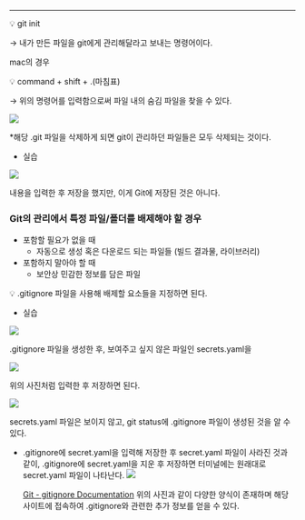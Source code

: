 ---

<aside>
💡 git init

</aside>

→ 내가 만든 파일을 git에게 관리해달라고 보내는 명령어이다.

mac의 경우

<aside>
💡 command + shift + .(마침표)

</aside>

→ 위의 명령어를 입력함으로써 파일 내의 숨김 파일을 찾을 수 있다.

![](https://velog.velcdn.com/images/bricksky/post/3edef387-d82d-4040-a181-2ad38431d28c/image.png)

\*해당 .git 파일을 삭제하게 되면 git이 관리하던 파일들은 모두 삭제되는 것이다.

- 실습

![](https://velog.velcdn.com/images/bricksky/post/c38b0654-d896-4269-9832-4c6c3eedec8f/image.png)

내용을 입력한 후 저장을 했지만, 이게 Git에 저장된 것은 아니다.

### Git의 관리에서 특정 파일/폴더를 배제해야 할 경우

- 포함할 필요가 없을 때
  - 자동으로 생성 혹은 다운로드 되는 파일들 (빌드 결과물, 라이브러리)
- 포함하지 말아야 할 때
  - 보안상 민감한 정보를 담은 파일

<aside>
💡 .gitignore 파일을 사용해 배제할 요소들을 지정하면 된다.

</aside>

- 실습

![](https://velog.velcdn.com/images/bricksky/post/19659c8c-996f-4313-9453-0e8644c1496d/image.png)

.gitignore 파일을 생성한 후, 보여주고 싶지 않은 파일인 secrets.yaml을

![](https://velog.velcdn.com/images/bricksky/post/303b5485-7662-46aa-9a71-ad9a3be3c355/image.png)

위의 사진처럼 입력한 후 저장하면 된다.

![](https://velog.velcdn.com/images/bricksky/post/f207fc93-75c0-41c8-b5ed-b049fd4ad2bf/image.png)

secrets.yaml 파일은 보이지 않고, git status에 .gitignore 파일이 생성된 것을 알 수 있다.

- .gitignore에 secret.yaml을 입력해 저장한 후 secret.yaml 파일이 사라진 것과 같이,
  .gitignore에 secret.yaml을 지운 후 저장하면 터미널에는 원래대로 secret.yaml 파일이 나타난다.
  ![](https://velog.velcdn.com/images/bricksky/post/391ad328-31d0-43f3-aba9-7b828d382029/image.png)

  [Git - gitignore Documentation](https://git-scm.com/docs/gitignore)
  위의 사진과 같이 다양한 양식이 존재하며 해당 사이트에 접속하여 .gitignore와 관련한 추가 정보를 얻을 수 있다.
